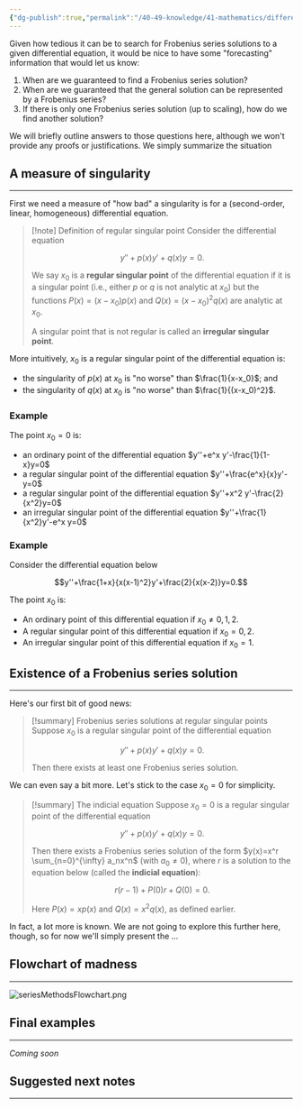 ```yaml
---
{"dg-publish":true,"permalink":"/40-49-knowledge/41-mathematics/differential-equations/frobenius-series-solutions/frobenius-series-solutions-iii-frobenius-theory/","tags":["differential_equations"],"updated":"2025-07-31T11:59:48-07:00"}
---
```


Given how tedious it can be to search for Frobenius series solutions to a given differential equation, it would be nice to have some "forecasting" information that would let us know:
1. When are we guaranteed to find a Frobenius series solution?
2. When are we guaranteed that the general solution can be represented by a Frobenius series?
3. If there is only one Frobenius series solution (up to scaling), how do we find another solution?

We will briefly outline answers to those questions here, although we won't provide any proofs or justifications. We simply summarize the situation
## A measure of singularity
---

First we need a measure of "how bad" a singularity is for a (second-order, linear, homogeneous) differential equation.

> [!note] Definition of regular singular point
> Consider the differential equation
> 
> $$y''+p(x)y'+q(x)y=0.$$
> 
> We say $x_0$ is a **regular singular point** of the differential equation if it is a singular point (i.e., either $p$ or $q$ is not analytic at $x_0$) but the functions $P(x)=(x-x_0)p(x)$ and $Q(x)=(x-x_0)^2q(x)$ are analytic at $x_0$.
> 
> A singular point that is not regular is called an **irregular singular point**. 

More intuitively, $x_0$ is a regular singular point of the differential equation is:
- the singularity of $p(x)$ at $x_0$ is "no worse" than $\frac{1}{x-x_0}$; and
- the singularity of $q(x)$ at $x_0$ is "no worse" than $\frac{1}{(x-x_0)^2}$.

### Example

The point $x_0=0$ is:
- an ordinary point of the differential equation $y''+e^x y'-\frac{1}{1-x}y=0$
- a regular singular point of the differential equation $y''+\frac{e^x}{x}y'- y=0$
- a regular singular point of the differential equation $y''+x^2 y'-\frac{2}{x^2}y=0$
- an irregular singular point of the differential equation $y''+\frac{1}{x^2}y'-e^x y=0$

### Example

Consider the differential equation below

$$y''+\frac{1+x}{x(x-1)^2}y'+\frac{2}{x(x-2)}y=0.$$

The point $x_0$ is:
- An ordinary point of this differential equation if $x_0\neq 0, 1, 2$.
- A regular singular point of this differential equation if $x_0=0,2$.
- An irregular singular point of this differential equation if $x_0=1$.

## Existence of a Frobenius series solution
---

Here's our first bit of good news:

> [!summary] Frobenius series solutions at regular singular points
> Suppose $x_0$ is a regular singular point of the differential equation
> 
> $$y''+p(x)y'+q(x)y=0.$$
> 
> Then there exists at least one Frobenius series solution.

We can even say a bit more. Let's stick to the case $x_0=0$ for simplicity.

> [!summary] The indicial equation
> Suppose $x_0=0$ is a regular singular point of the differential equation
> 
> $$y''+p(x)y'+q(x)y=0.$$
> 
> Then there exists a Frobenius series solution of the form $y(x)=x^r \sum_{n=0}^{\infty} a_nx^n$ (with $a_0\neq 0$), where $r$ is a solution to the equation below (called the **indicial equation**):
> 
> $$r(r-1)+P(0)r+Q(0)=0.$$
> 
> Here $P(x)=xp(x)$ and $Q(x)=x^2 q(x)$, as defined earlier.

In fact, a lot more is known. We are not going to explore this further here, though, so for now we'll simply present the ...

## Flowchart of madness
---

![seriesMethodsFlowchart.png](/img/user/90-99%20Meta/91%20Images/Differential%20equations/seriesMethodsFlowchart.png)

## Final examples
---

*Coming soon*

## Suggested next notes
---

